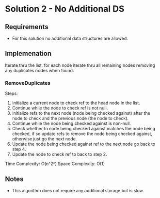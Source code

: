 # Solution 2 - No Additional DS

## Requirements
- For this solution no additional data structures are allowed.

## Implemenation
Iterate thru the list, for each node iterate thru all remaining
nodes removing any duplicates nodes when found.

### RemoveDuplicates

Steps:
1. Initialize a current node to check ref to the head node in the list.
2. Continue while the node to check ref is not null.
3. Initialize refs to the next node (node being checked against)
after the node to check and the previous node (the node to check).
4. Continue while the node being checked against is non-null.
5. Check whether to node being checked against matches the node being
checked, if so update refs to remove the node being checked against,
 otherwise just go the next node.
6. Update the node being checked against ref to the next node go
back to step 4.
7. Update the node to check ref to back to step 2.

Time Complexity: O(n^2^)
Space Complexity: O(1)

## Notes
- This algorithm does not require any additional storage but is slow.